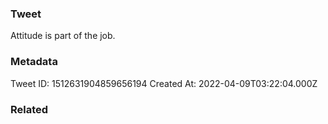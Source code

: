 ### Tweet
Attitude is part of the job.

### Metadata
Tweet ID: 1512631904859656194
Created At: 2022-04-09T03:22:04.000Z

### Related

